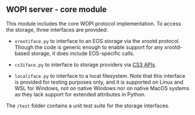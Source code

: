 ## WOPI server - core module

This module includes the core WOPI protocol implementation.
To access the storage, three interfaces are provided:

* `xrootiface.py` to interface to an EOS storage via the xrootd protocol. Though the code is generic enough to enable support for any xrootd-based storage, it does include EOS-specific calls.

* `cs3iface.py` to interface to storage providers via [CS3 APIs](https://github.com/cs3org/cs3apis).

* `localiface.py` to interface to a local filesystem. Note that this interface is provided for testing purposes only, and it is supported on Linux and WSL for Windows, not on native Windows nor on native MacOS systems as they lack support for extended attributes in Python.

The `/test` folder contains a unit test suite for the storage interfaces.
